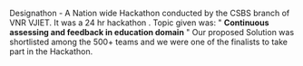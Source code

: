 Designathon - 
A Nation wide Hackathon conducted by the CSBS branch of VNR VJIET.
It was a 24 hr hackathon .
Topic given was: " **Continuous assessing and feedback in education domain** "
Our proposed Solution was shortlisted among the 500+ teams and we were one of the finalists 
to take part in the Hackathon.
